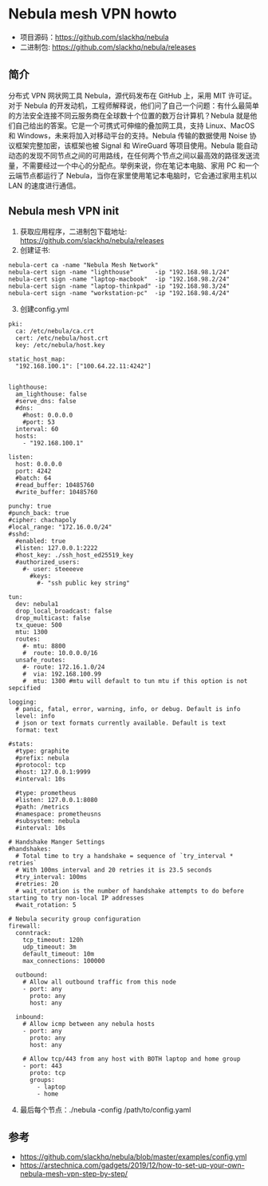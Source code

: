 # Nebula mesh VPN howto

* 项目源码：https://github.com/slackhq/nebula
* 二进制包: https://github.com/slackhq/nebula/releases

## 简介

分布式 VPN 网状网工具 Nebula，源代码发布在 GitHub 上，采用 MIT 许可证。对于 Nebula 的开发动机，工程师解释说，他们问了自己一个问题：有什么最简单的方法安全连接不同云服务商在全球数十个位置的数万台计算机？Nebula 就是他们自己给出的答案。它是一个可携式可伸缩的叠加网工具，支持 Linux、MacOS 和 Windows，未来将加入对移动平台的支持。Nebula 传输的数据使用 Noise 协议框架完整加密，该框架也被 Signal 和 WireGuard 等项目使用。Nebula 能自动动态的发现不同节点之间的可用路线，在任何两个节点之间以最高效的路径发送流量，不需要经过一个中心的分配点。举例来说，你在笔记本电脑、家用 PC 和一个云端节点都运行了 Nebula，当你在家里使用笔记本电脑时，它会通过家用主机以 LAN 的速度进行通信。

## Nebula mesh VPN init

1. 获取应用程序，二进制包下载地址: https://github.com/slackhq/nebula/releases
2. 创建证书:
```  
nebula-cert ca -name "Nebula Mesh Network"
nebula-cert sign -name "lighthouse"      -ip "192.168.98.1/24"
nebula-cert sign -name "laptop-macbook"  -ip "192.168.98.2/24"
nebula-cert sign -name "laptop-thinkpad" -ip "192.168.98.3/24"
nebula-cert sign -name "workstation-pc"  -ip "192.168.98.4/24"
```

3. 创建config.yml

```
pki:
  ca: /etc/nebula/ca.crt
  cert: /etc/nebula/host.crt
  key: /etc/nebula/host.key

static_host_map:
  "192.168.100.1": ["100.64.22.11:4242"]


lighthouse:
  am_lighthouse: false
  #serve_dns: false
  #dns:
    #host: 0.0.0.0
    #port: 53
  interval: 60
  hosts:
    - "192.168.100.1"

listen:
  host: 0.0.0.0
  port: 4242
  #batch: 64
  #read_buffer: 10485760
  #write_buffer: 10485760

punchy: true
#punch_back: true
#cipher: chachapoly
#local_range: "172.16.0.0/24"
#sshd:
  #enabled: true
  #listen: 127.0.0.1:2222
  #host_key: ./ssh_host_ed25519_key
  #authorized_users:
    #- user: steeeeve
      #keys:
        #- "ssh public key string"

tun:
  dev: nebula1
  drop_local_broadcast: false
  drop_multicast: false
  tx_queue: 500
  mtu: 1300
  routes:
    #- mtu: 8800
    #  route: 10.0.0.0/16
  unsafe_routes:
    #- route: 172.16.1.0/24
    #  via: 192.168.100.99
    #  mtu: 1300 #mtu will default to tun mtu if this option is not sepcified

logging:
  # panic, fatal, error, warning, info, or debug. Default is info
  level: info
  # json or text formats currently available. Default is text
  format: text

#stats:
  #type: graphite
  #prefix: nebula
  #protocol: tcp
  #host: 127.0.0.1:9999
  #interval: 10s

  #type: prometheus
  #listen: 127.0.0.1:8080
  #path: /metrics
  #namespace: prometheusns
  #subsystem: nebula
  #interval: 10s

# Handshake Manger Settings
#handshakes:
  # Total time to try a handshake = sequence of `try_interval * retries`
  # With 100ms interval and 20 retries it is 23.5 seconds
  #try_interval: 100ms
  #retries: 20
  # wait_rotation is the number of handshake attempts to do before starting to try non-local IP addresses
  #wait_rotation: 5

# Nebula security group configuration
firewall:
  conntrack:
    tcp_timeout: 120h
    udp_timeout: 3m
    default_timeout: 10m
    max_connections: 100000

  outbound:
    # Allow all outbound traffic from this node
    - port: any
      proto: any
      host: any

  inbound:
    # Allow icmp between any nebula hosts
    - port: any
      proto: any
      host: any

    # Allow tcp/443 from any host with BOTH laptop and home group
    - port: 443
      proto: tcp
      groups:
        - laptop
        - home
```


4. 最后每个节点：./nebula -config /path/to/config.yaml

## 参考

* https://github.com/slackhq/nebula/blob/master/examples/config.yml
* https://arstechnica.com/gadgets/2019/12/how-to-set-up-your-own-nebula-mesh-vpn-step-by-step/
